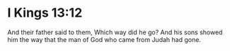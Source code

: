 # I Kings 13:12

And their father said to them, Which way did he go? And his sons showed him the way that the man of God who came from Judah had gone.
